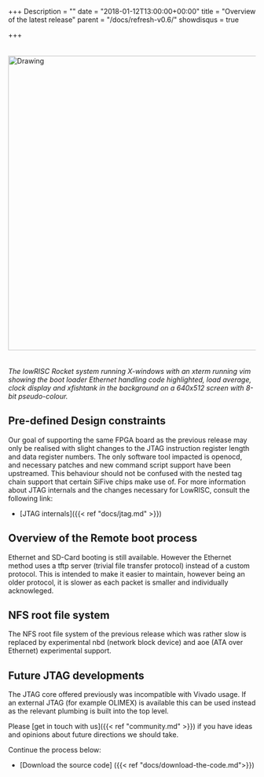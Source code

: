 +++
Description = ""
date = "2018-01-12T13:00:00+00:00"
title = "Overview of the latest release"
parent = "/docs/refresh-v0.6/"
showdisqus = true

+++

<a name="figure-overview"></a>
<img src="/img/screenshot3.png" alt="Drawing" style="width: 600px; padding: 20px 0px;"/>

_The lowRISC Rocket system running X-windows with an xterm running vim showing the boot loader Ethernet handling code highlighted, load average, clock display and xfishtank in the background on a 640x512 screen with 8-bit pseudo-colour._

## Pre-defined Design constraints

Our goal of supporting the same FPGA board as the previous release
may only be realised with slight changes to the JTAG instruction register length and data register numbers.
The only software tool impacted is openocd, and necessary patches and new command script support have been upstreamed. This behaviour should not be confused with the nested tag chain support that certain SiFive chips make use of.
For more information about JTAG internals and the changes necessary for LowRISC, consult the following link:

* [JTAG internals]({{< ref "docs/jtag.md" >}})

## Overview of the Remote boot process

Ethernet and SD-Card booting is still available. However the Ethernet method uses a tftp server (trivial file transfer protocol)
instead of a custom protocol. This is intended to make it easier to maintain, however being an older protocol, it is slower as each
packet is smaller and individually acknowleged.

## NFS root file system

The NFS root file system of the previous release which was rather slow is replaced by experimental
nbd (network block device) and aoe (ATA over Ethernet) experimental support.

## Future JTAG developments

The JTAG core offered previously was incompatible with Vivado usage. If an external JTAG (for example OLIMEX)
is available this can be used instead as the relevant plumbing is built into the top level.

Please [get in touch with us]({{< ref "community.md" >}}) if you have ideas 
and opinions about future directions we should take.

Continue the process below:

* [Download the source code] ({{< ref "docs/download-the-code.md">}})

